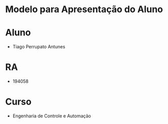 # Modelo para Apresentação do Aluno

# Aluno
* Tiago Perrupato Antunes
# RA
* 194058
# Curso
* Engenharia de Controle e Automação
